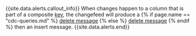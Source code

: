{{site.data.alerts.callout_info}}
When changes happen to a column that is part of a composite [key](primary-key.html), the changefeed will produce a {% if page.name == "cdc-queries.md" %} [delete message](#filter-delete-messages) {% else %} [delete message](changefeed-messages.html#delete-messages) {% endif %} then an insert message.
{{site.data.alerts.end}}